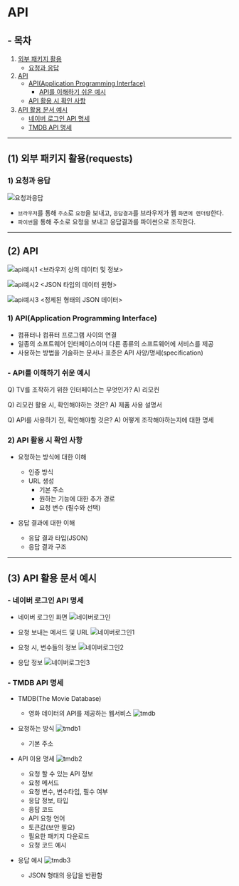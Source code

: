 # API

## - 목차
1. [외부 패키지 활용](#1-외부-패키지-활용requests)
   - [요청과 응답](#1-요청과-응답)
2. [API](#2-api)
   - [API(Application Programming Interface)](#1-apiapplication-programming-interface)
      - [API를 이해하기 쉬운 예시](#--api를-이해하기-쉬운-예시)
   - [API 활용 시 확인 사항](#2-api-활용-시-확인-사항)
3. [API 활용 문서 예시](#3-api-활용-문서-예시)
    - [네이버 로그인 API 명세](#--네이버-로그인-api-명세)
    - [TMDB API 명세](#--tmdb-api-명세)

---

## (1) 외부 패키지 활용(requests)

### **1) 요청과 응답**

![요청과응답](../img/python_요청과응답.png)

- `브라우저`를 통해 `주소`로 `요청`을 보내고, `응답결과`를 브라우저가 웹 `화면에 렌더링`한다.
- `파이썬`을 통해 주소로 요청을 보내고 응답결과를 파이썬으로 조작한다.


---

## (2) API

![api예시1](../img/python_api_example1.png)
<브라우저 상의 데이터 및 정보>

![api예시2](../img/python_api_example2.png)
<JSON 타입의 데이터 원형>

![api예시3](../img/python_api_example3.png)
<정제된 형태의 JSON 데이터>


### **1) API(Application Programming Interface)**

- 컴퓨터나 컴퓨터 프로그램 사이의 연결
- 일종의 소프트웨어 인터페이스이며 다른 종류의 소프트웨어에 서비스를 제공
- 사용하는 방법을 기술하는 문서나 표준은 API 사양/명세(specification)


### - API를 이해하기 쉬운 예시

Q) TV를 조작하기 위한 인터페이스는 무엇인가?
A) 리모컨

Q) 리모컨 활용 시, 확인해야하는 것은?
A) 제품 사용 설명서

Q) API를 사용하기 전, 확인해야할 것은?
A) 어떻게 조작해야하는지에 대한 명세


### **2) API 활용 시 확인 사항**

- 요청하는 방식에 대한 이해
  - 인증 방식
  - URL 생성
    - 기본 주소
    - 원하는 기능에 대한 추가 경로
    - 요청 변수 (필수와 선택)


- 응답 결과에 대한 이해
  - 응답 결과 타입(JSON)
  - 응답 결과 구조


---

## (3) API 활용 문서 예시

### - 네이버 로그인 API 명세

- 네이버 로그인 화면
![네이버로그인](../img/python_api_naver.png)


- 요청 보내는 메서드 및 URL
![네이버로그인1](../img/python_api_naver1.png)


- 요청 시, 변수들의 정보
![네이버로그인2](../img/python_api_naver2.png)


- 응답 정보
![네이버로그인3](../img/python_api_naver3.png)

  
### - TMDB API 명세

- TMDB(The Movie Database)
  - 영화 데이터의 API를 제공하는 웹서비스
![tmdb](../img/python_api_tmdb.png)


- 요청하는 방식
![tmdb1](../img/python_api_tmdb1.png)
  - 기본 주소


- API 이용 명세
![tmdb2](../img/python_api_tmdb2.png)
  - 요청 할 수 있는 API 정보
  - 요청 메서드
  - 요청 변수, 변수타입, 필수 여부
  - 응답 정보, 타입
  - 응답 코드
  - API 요청 언어
  - 토큰값(보안 필요)
  - 필요한 패키지 다운로드
  - 요청 코드 예시


- 응답 예시
![tmdb3](../img/python_api_tmdb3.png)
  - JSON 형태의 응답을 반환함